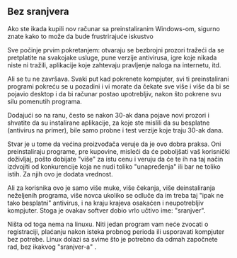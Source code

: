 

<div id="corps">

<h2>Bez sranjvera</h2>

Ako ste ikada kupili nov računar sa preinstaliranim Windows-om, sigurno znate kako to može da bude frustrirajuće iskustvo

Sve počinje prvim pokretanjem: otvaraju se bezbrojni prozori tražeći da se pretplatite na svakojake usluge, pune verzije antivirusa, igre koje nikada niste ni tražili, aplikacije koje zahtevaju pravljenje naloga na internetu, itd.

Ali se tu ne završava. Svaki put kad pokrenete kompjuter, svi ti preinstalirani programi pokreću se u pozadini i vi morate da čekate sve više i više da bi se pojavio desktop i da bi računar postao upotrebljiv, nakon što pokrene svu silu pomenutih programa.

Dodajući so na ranu, često se nakon 30-ak dana pojave novi prozori i shvatite da su instalirane aplikacije, za koje ste mislili da su besplatne (antivirus na primer), bile samo probne i test verzije koje traju 30-ak dana.

Stvar je u tome da većina proizvođača veruje da je ovo dobra praksa. Oni preinstaliraju programe, pre kupovine, misleći da će poboljšati vaš korisnički doživljaj, pošto dobijate "više" za istu cenu i veruju da će te ih na taj način izdvojiti od konkurencije koja ne nudi toliko "unapređenja" ili bar ne toliko istih. Za njih ovo je dodata vrednost.

Ali za korisnika ovo je samo više muke, više čekanja, više deinstaliranja neželjenih programa, više novca ukoliko se odluče da im treba taj "ipak ne tako besplatni" antivirus, i na kraju krajeva osakaćen i neupotrebljiv kompjuter. Stoga je ovakav softver dobio vrlo učtivo ime: "sranjver".

Ništa od toga nema na linuxu. Niti jedan program vam neće zvocati o registraciji, plaćanju nakon isteka probnog perioda ili usporavati kompjuter bez potrebe. Linux dolazi sa svime što je potrebno da odmah započnete rad, bez ikakvog "sranjver-a" .

</div>


